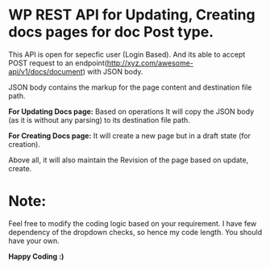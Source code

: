 # WP REST API for Updating, Creating docs pages for doc Post type.

This API is open for sepecfic user (Login Based). And its able to accept POST request to an endpoint(http://xyz.com/awesome-api/v1/docs/document) with JSON body.

JSON body contains the markup for the page content and destination file path.

**For Updating Docs page:** Based on operations It will copy the JSON body (as it is without any parsing) to its destination file path.

**For Creating Docs page:** It will create a new page but in a draft state (for creation).

Above all, it will also maintain the Revision of the page based on update, create.


# Note: 
Feel free to modify the coding logic based on your requirement.
I have few dependency of the dropdown checks, so hence my code length. You should have your own. 

**Happy Coding :)**